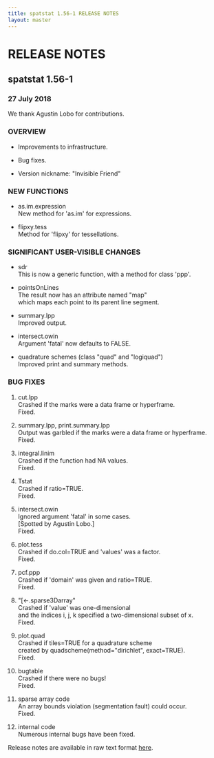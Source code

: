 ```yaml
---
title: spatstat 1.56-1 RELEASE NOTES
layout: master
---
```


# RELEASE NOTES

## spatstat 1.56-1

### 27 July 2018

   We thank Agustin Lobo for contributions.

### OVERVIEW

 * Improvements to infrastructure.

 * Bug fixes.

 * Version nickname: "Invisible Friend"

### NEW FUNCTIONS

 * as.im.expression  
    New method for 'as.im' for expressions.

 * flipxy.tess  
    Method for 'flipxy' for tessellations.

### SIGNIFICANT USER-VISIBLE CHANGES

 * sdr  
    This is now a generic function, with a method for class 'ppp'.

 * pointsOnLines  
    The result now has an attribute named "map"  
    which maps each point to its parent line segment.

 * summary.lpp  
    Improved output.

 * intersect.owin  
    Argument 'fatal' now defaults to FALSE.

 * quadrature schemes (class "quad" and "logiquad")  
    Improved print and summary methods.

### BUG FIXES

 1. cut.lpp  
     Crashed if the marks were a data frame or hyperframe.  
     Fixed.

 2. summary.lpp, print.summary.lpp  
     Output was garbled if the marks were a data frame or hyperframe.  
     Fixed.

 3. integral.linim  
     Crashed if the function had NA values.  
     Fixed.

 4. Tstat  
     Crashed if ratio=TRUE.  
     Fixed.

 5. intersect.owin  
     Ignored argument 'fatal' in some cases.  
     [Spotted by Agustin Lobo.]  
     Fixed.

 6. plot.tess  
     Crashed if do.col=TRUE and 'values' was a factor.  
     Fixed.

 7. pcf.ppp  
     Crashed if 'domain' was given and ratio=TRUE.  
     Fixed.

 8. "[<-.sparse3Darray"  
     Crashed if 'value' was one-dimensional  
     and the indices i, j, k specified a two-dimensional subset of x.  
     Fixed.

 9. plot.quad  
     Crashed if tiles=TRUE for a quadrature scheme  
     created by quadscheme(method="dirichlet", exact=TRUE).  
     Fixed.

10. bugtable  
     Crashed if there were no bugs!  
     Fixed.

11. sparse array code  
     An array bounds violation (segmentation fault) could occur.  
     Fixed.

12. internal code  
     Numerous internal bugs have been fixed.

Release notes are available in raw text format [here](spatstat-1.56-1.txt).
